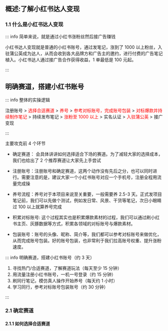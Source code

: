 ## 概述:了解小红书达人变现

### 1.1 什么是小红书达人变现

::: info 简单来说，就是通过小红书涨粉丝然后接广告赚钱

小红书达人变现就是普通的小红书账号，通过发笔记，涨到了 1000 以上粉丝，入驻蒲公英成为达人，从而会收到各大品牌方和广告主的邀约，进行付费的广告笔记植入。小红书达人通过接广告合作获得收益，1 单最低是 100 元起。

:::

## 明确赛道，搭建小红书账号

::: info 整体的实操逻辑
<font color=red></font>

注册账号 > <font color=red>选择合适赛道</font> > <font color=red>养号</font> > <font color=red>参考对标账号，完成账号包装</font> > <font color=red>对标爆款并持续制作笔记</font> > 持续发布笔记 > <font color=red>涨粉至 1000 以上</font> > 实名认证 > <font color=red>入驻蒲公英</font> > 接广变现

:::

主要攻克前 4 个环节

- 确定赛道： 会具体讲讲如何选择适合下场的赛道。为了减轻大家的选择成本，我们也给出了 2 个推荐赛道让大家先上手尝试

- 注册账号：注册账号和确定赛道，这两个动作没有先后之分，也可以同时进行。需要注意的是，建议大家一个小红书账号对应一个手机号，注册全程用流量完成操

- 养号流程：养号对于本项目来说至关重要，一般需要养 2.5-3 天。正式发项目笔记前，我们可以先做个测试，例如发日常、风景、干货等笔记，次日小眼睛过 100 以上就算养号完成

- 积累对标账号: 这个过程其实也是积累爆款素材的过程，我们可以通过刷小红书主页、灰豚数据等方式，积累各领域的对标账号与爆款素材。

- 包装账号：账号的头像、昵称、简介等，我们都可以参考对标账号来做优化，从而完成账号包装。好的账号包装，也非常利于我们拉高账号权重、提升涨粉速度。

::: info 明确赛道，搭建小红书账号（约 3 天）

1. 寻找热门/合适赛道，了解赛道玩法（每天至少 15 分钟）​
2. 用流量注册小红书账号，一机一号登录（约 15 分钟）​
3. 刷同行笔记，模仿真人操作开始养号（每天约 1 小时）​
4. 学习同行，参考对标账号包装账号（约 30 分钟）

:::

### 2.1 确定赛道

#### 2.1.1 如何选择合适赛道
